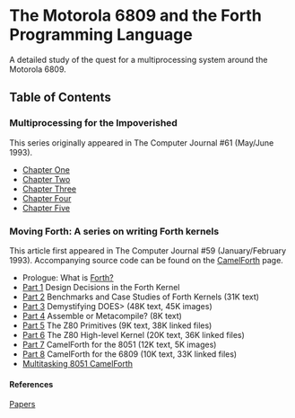 # The Motorola 6809 and the Forth Programming Language
A detailed study of the quest for a multiprocessing system around the Motorola 6809.

## Table of Contents

### Multiprocessing for the Impoverished
This series originally appeared in The Computer Journal #61 (May/June 1993).

* [Chapter One](/chapters/chapter-one.md)
* [Chapter Two](/chapters/chapter-two.md)
* [Chapter Three](/chapters/chapter-three.md)
* [Chapter Four](/chapters/chapter-four.md)
* [Chapter Five](/chapters/chapter-five.md)

### Moving Forth: A series on writing Forth kernels
This article first appeared in The Computer Journal #59 (January/February 1993).
Accompanying source code can be found on the [CamelForth](http://www.camelforth.com/news.php) page.

* Prologue: What is [Forth?](https://en.wikipedia.org/wiki/Forth_(programming_language))
* [Part 1](/chapters/forth/part-one.md) Design Decisions in the Forth Kernel
* [Part 2](/chapters/forth/part-two.md) Benchmarks and Case Studies of Forth Kernels (31K text)
* [Part 3](/chapters/forth/part-three.md) Demystifying DOES> (48K text, 45K images)
* [Part 4](/chapters/forth/part-four.md) Assemble or Metacompile? (8K text)
* [Part 5](/chapters/forth/part-five.md) The Z80 Primitives (9K text, 38K linked files)
* [Part 6](/chapters/forth/part-six.md) The Z80 High-level Kernel (20K text, 36K linked files)
* [Part 7](/chapters/forth/part-seven.md) CamelForth for the 8051 (12K text, 5K images)
* [Part 8](/chapters/forth/part-eight.md) CamelForth for the 6809 (10K text, 33K linked files)
* [Multitasking 8051 CamelForth](/chapters/docs/8051task.pdf)

#### References

[Papers](http://www.bradrodriguez.com/papers/index.html)
